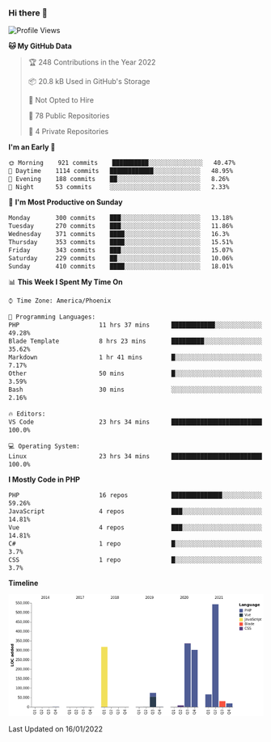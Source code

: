 ### Hi there 👋

<!--START_SECTION:waka-->
![Profile Views](http://img.shields.io/badge/Profile%20Views-6-blue)

**🐱 My GitHub Data** 

> 🏆 248 Contributions in the Year 2022
 > 
> 📦 20.8 kB Used in GitHub's Storage 
 > 
> 🚫 Not Opted to Hire
 > 
> 📜 78 Public Repositories 
 > 
> 🔑 4 Private Repositories  
 > 
**I'm an Early 🐤** 

```text
🌞 Morning    921 commits    ██████████░░░░░░░░░░░░░░░   40.47% 
🌆 Daytime    1114 commits   ████████████░░░░░░░░░░░░░   48.95% 
🌃 Evening    188 commits    ██░░░░░░░░░░░░░░░░░░░░░░░   8.26% 
🌙 Night      53 commits     ░░░░░░░░░░░░░░░░░░░░░░░░░   2.33%

```
📅 **I'm Most Productive on Sunday** 

```text
Monday       300 commits    ███░░░░░░░░░░░░░░░░░░░░░░   13.18% 
Tuesday      270 commits    ███░░░░░░░░░░░░░░░░░░░░░░   11.86% 
Wednesday    371 commits    ████░░░░░░░░░░░░░░░░░░░░░   16.3% 
Thursday     353 commits    ████░░░░░░░░░░░░░░░░░░░░░   15.51% 
Friday       343 commits    ███░░░░░░░░░░░░░░░░░░░░░░   15.07% 
Saturday     229 commits    ██░░░░░░░░░░░░░░░░░░░░░░░   10.06% 
Sunday       410 commits    ████░░░░░░░░░░░░░░░░░░░░░   18.01%

```


📊 **This Week I Spent My Time On** 

```text
⌚︎ Time Zone: America/Phoenix

💬 Programming Languages: 
PHP                      11 hrs 37 mins      ████████████░░░░░░░░░░░░░   49.28% 
Blade Template           8 hrs 23 mins       █████████░░░░░░░░░░░░░░░░   35.62% 
Markdown                 1 hr 41 mins        █░░░░░░░░░░░░░░░░░░░░░░░░   7.17% 
Other                    50 mins             █░░░░░░░░░░░░░░░░░░░░░░░░   3.59% 
Bash                     30 mins             ░░░░░░░░░░░░░░░░░░░░░░░░░   2.16%

🔥 Editors: 
VS Code                  23 hrs 34 mins      █████████████████████████   100.0%

💻 Operating System: 
Linux                    23 hrs 34 mins      █████████████████████████   100.0%

```

**I Mostly Code in PHP** 

```text
PHP                      16 repos            ██████████████░░░░░░░░░░░   59.26% 
JavaScript               4 repos             ███░░░░░░░░░░░░░░░░░░░░░░   14.81% 
Vue                      4 repos             ███░░░░░░░░░░░░░░░░░░░░░░   14.81% 
C#                       1 repo              █░░░░░░░░░░░░░░░░░░░░░░░░   3.7% 
CSS                      1 repo              █░░░░░░░░░░░░░░░░░░░░░░░░   3.7%

```


**Timeline**

![Chart not found](https://raw.githubusercontent.com/mikebronner/mikebronner/master/charts/bar_graph.png) 


 Last Updated on 16/01/2022
<!--END_SECTION:waka-->

<!--
**mikebronner/mikebronner** is a ✨ _special_ ✨ repository because its `README.md` (this file) appears on your GitHub profile.

Here are some ideas to get you started:

- 🔭 I’m currently working on ...
- 🌱 I’m currently learning ...
- 👯 I’m looking to collaborate on ...
- 🤔 I’m looking for help with ...
- 💬 Ask me about ...
- 📫 How to reach me: ...
- 😄 Pronouns: ...
- ⚡ Fun fact: ...
-->
